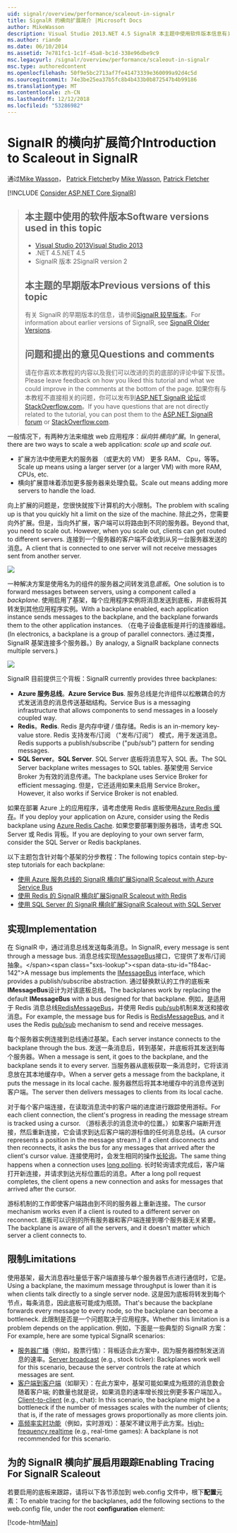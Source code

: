 ```yaml
---
uid: signalr/overview/performance/scaleout-in-signalr
title: SignalR 的横向扩展简介 |Microsoft Docs
author: MikeWasson
description: Visual Studio 2013.NET 4.5 SignalR 本主题中使用软件版本信息有关早期版本的版本 2 的本主题的早期版本...
ms.author: riande
ms.date: 06/10/2014
ms.assetid: 7e781fc1-1c1f-45a8-bc1d-338e96dbe9c9
msc.legacyurl: /signalr/overview/performance/scaleout-in-signalr
msc.type: authoredcontent
ms.openlocfilehash: 50f9e5bc2713af7fe41473339e360099a92d4c5d
ms.sourcegitcommit: 74e3be25ea37b5fc8b4b433b0b872547b4b99186
ms.translationtype: MT
ms.contentlocale: zh-CN
ms.lasthandoff: 12/12/2018
ms.locfileid: "53286982"
---
```

<a name="introduction-to-scaleout-in-signalr"></a><span data-ttu-id="f84ac-103">SignalR 的横向扩展简介</span><span class="sxs-lookup"><span data-stu-id="f84ac-103">Introduction to Scaleout in SignalR</span></span>
====================
<span data-ttu-id="f84ac-104">通过[Mike Wasson](https://github.com/MikeWasson)， [Patrick Fletcher](https://github.com/pfletcher)</span><span class="sxs-lookup"><span data-stu-id="f84ac-104">by [Mike Wasson](https://github.com/MikeWasson), [Patrick Fletcher](https://github.com/pfletcher)</span></span>

[!INCLUDE [Consider ASP.NET Core SignalR](~/includes/signalr/signalr-version-disambiguation.md)]

> ## <a name="software-versions-used-in-this-topic"></a><span data-ttu-id="f84ac-105">本主题中使用的软件版本</span><span class="sxs-lookup"><span data-stu-id="f84ac-105">Software versions used in this topic</span></span>
>
>
> - [<span data-ttu-id="f84ac-106">Visual Studio 2013</span><span class="sxs-lookup"><span data-stu-id="f84ac-106">Visual Studio 2013</span></span>](https://my.visualstudio.com/Downloads?q=visual%20studio%202013)
> - <span data-ttu-id="f84ac-107">.NET 4.5</span><span class="sxs-lookup"><span data-stu-id="f84ac-107">.NET 4.5</span></span>
> - <span data-ttu-id="f84ac-108">SignalR 版本 2</span><span class="sxs-lookup"><span data-stu-id="f84ac-108">SignalR version 2</span></span>
>
>
>
> ## <a name="previous-versions-of-this-topic"></a><span data-ttu-id="f84ac-109">本主题的早期版本</span><span class="sxs-lookup"><span data-stu-id="f84ac-109">Previous versions of this topic</span></span>
>
> <span data-ttu-id="f84ac-110">有关 SignalR 的早期版本的信息，请参阅[SignalR 较早版本](../older-versions/index.md)。</span><span class="sxs-lookup"><span data-stu-id="f84ac-110">For information about earlier versions of SignalR, see [SignalR Older Versions](../older-versions/index.md).</span></span>
>
> ## <a name="questions-and-comments"></a><span data-ttu-id="f84ac-111">问题和提出的意见</span><span class="sxs-lookup"><span data-stu-id="f84ac-111">Questions and comments</span></span>
>
> <span data-ttu-id="f84ac-112">请在你喜欢本教程的内容以及我们可以改进的页的底部的评论中留下反馈。</span><span class="sxs-lookup"><span data-stu-id="f84ac-112">Please leave feedback on how you liked this tutorial and what we could improve in the comments at the bottom of the page.</span></span> <span data-ttu-id="f84ac-113">如果你有与本教程不直接相关的问题，你可以发布到[ASP.NET SignalR 论坛](https://forums.asp.net/1254.aspx/1?ASP+NET+SignalR)或[StackOverflow.com](http://stackoverflow.com/)。</span><span class="sxs-lookup"><span data-stu-id="f84ac-113">If you have questions that are not directly related to the tutorial, you can post them to the [ASP.NET SignalR forum](https://forums.asp.net/1254.aspx/1?ASP+NET+SignalR) or [StackOverflow.com](http://stackoverflow.com/).</span></span>


<span data-ttu-id="f84ac-114">一般情况下，有两种方法来缩放 web 应用程序：*纵向*并*横向扩展*。</span><span class="sxs-lookup"><span data-stu-id="f84ac-114">In general, there are two ways to scale a web application: *scale up* and *scale out*.</span></span>

- <span data-ttu-id="f84ac-115">扩展方法中使用更大的服务器 （或更大的 VM） 更多 RAM、 Cpu，等等。</span><span class="sxs-lookup"><span data-stu-id="f84ac-115">Scale up means using a larger server (or a larger VM) with more RAM, CPUs, etc.</span></span>
- <span data-ttu-id="f84ac-116">横向扩展意味着添加更多服务器来处理负载。</span><span class="sxs-lookup"><span data-stu-id="f84ac-116">Scale out means adding more servers to handle the load.</span></span>

<span data-ttu-id="f84ac-117">向上扩展的问题是，您很快就按下计算机的大小限制。</span><span class="sxs-lookup"><span data-stu-id="f84ac-117">The problem with scaling up is that you quickly hit a limit on the size of the machine.</span></span> <span data-ttu-id="f84ac-118">除此之外，您需要向外扩展。但是，当向外扩展，客户端可以将路由到不同的服务器。</span><span class="sxs-lookup"><span data-stu-id="f84ac-118">Beyond that, you need to scale out. However, when you scale out, clients can get routed to different servers.</span></span> <span data-ttu-id="f84ac-119">连接到一个服务器的客户端不会收到从另一台服务器发送的消息。</span><span class="sxs-lookup"><span data-stu-id="f84ac-119">A client that is connected to one server will not receive messages sent from another server.</span></span>

![](scaleout-in-signalr/_static/image1.png)

<span data-ttu-id="f84ac-120">一种解决方案是使用名为的组件的服务器之间转发消息*底板*。</span><span class="sxs-lookup"><span data-stu-id="f84ac-120">One solution is to forward messages between servers, using a component called a *backplane*.</span></span> <span data-ttu-id="f84ac-121">使用启用了基架，每个应用程序实例将消息发送到底板，并底板将其转发到其他应用程序实例。</span><span class="sxs-lookup"><span data-stu-id="f84ac-121">With a backplane enabled, each application instance sends messages to the backplane, and the backplane forwards them to the other application instances.</span></span> <span data-ttu-id="f84ac-122">（在电子设备底板是并行的连接器组。</span><span class="sxs-lookup"><span data-stu-id="f84ac-122">(In electronics, a backplane is a group of parallel connectors.</span></span> <span data-ttu-id="f84ac-123">通过类推，SignalR 基架连接多个服务器。）</span><span class="sxs-lookup"><span data-stu-id="f84ac-123">By analogy, a SignalR backplane connects multiple servers.)</span></span>

![](scaleout-in-signalr/_static/image2.png)

<span data-ttu-id="f84ac-124">SignalR 目前提供三个背板：</span><span class="sxs-lookup"><span data-stu-id="f84ac-124">SignalR currently provides three backplanes:</span></span>

- <span data-ttu-id="f84ac-125">**Azure 服务总线**。</span><span class="sxs-lookup"><span data-stu-id="f84ac-125">**Azure Service Bus**.</span></span> <span data-ttu-id="f84ac-126">服务总线是允许组件以松散耦合的方式发送消息的消息传送基础结构。</span><span class="sxs-lookup"><span data-stu-id="f84ac-126">Service Bus is a messaging infrastructure that allows components to send messages in a loosely coupled way.</span></span>
- <span data-ttu-id="f84ac-127">**Redis**。</span><span class="sxs-lookup"><span data-stu-id="f84ac-127">**Redis**.</span></span> <span data-ttu-id="f84ac-128">Redis 是内存中键 / 值存储。</span><span class="sxs-lookup"><span data-stu-id="f84ac-128">Redis is an in-memory key-value store.</span></span> <span data-ttu-id="f84ac-129">Redis 支持发布/订阅 （"发布/订阅"） 模式，用于发送消息。</span><span class="sxs-lookup"><span data-stu-id="f84ac-129">Redis supports a publish/subscribe ("pub/sub") pattern for sending messages.</span></span>
- <span data-ttu-id="f84ac-130">**SQL Server**。</span><span class="sxs-lookup"><span data-stu-id="f84ac-130">**SQL Server**.</span></span> <span data-ttu-id="f84ac-131">SQL Server 底板将消息写入 SQL 表。</span><span class="sxs-lookup"><span data-stu-id="f84ac-131">The SQL Server backplane writes messages to SQL tables.</span></span> <span data-ttu-id="f84ac-132">基架使用 Service Broker 为有效的消息传递。</span><span class="sxs-lookup"><span data-stu-id="f84ac-132">The backplane uses Service Broker for efficient messaging.</span></span> <span data-ttu-id="f84ac-133">但是，它还适用如果未启用 Service Broker。</span><span class="sxs-lookup"><span data-stu-id="f84ac-133">However, it also works if Service Broker is not enabled.</span></span>

<span data-ttu-id="f84ac-134">如果在部署 Azure 上的应用程序，请考虑使用 Redis 底板使用[Azure Redis 缓存](https://azure.microsoft.com/services/cache/)。</span><span class="sxs-lookup"><span data-stu-id="f84ac-134">If you deploy your application on Azure, consider using the Redis backplane using [Azure Redis Cache](https://azure.microsoft.com/services/cache/).</span></span> <span data-ttu-id="f84ac-135">如果您要部署到服务器场，请考虑 SQL Server 或 Redis 背板。</span><span class="sxs-lookup"><span data-stu-id="f84ac-135">If you are deploying to your own server farm, consider the SQL Server or Redis backplanes.</span></span>

<span data-ttu-id="f84ac-136">以下主题包含针对每个基架的分步教程：</span><span class="sxs-lookup"><span data-stu-id="f84ac-136">The following topics contain step-by-step tutorials for each backplane:</span></span>

- [<span data-ttu-id="f84ac-137">使用 Azure 服务总线的 SignalR 横向扩展</span><span class="sxs-lookup"><span data-stu-id="f84ac-137">SignalR Scaleout with Azure Service Bus</span></span>](scaleout-with-windows-azure-service-bus.md)
- [<span data-ttu-id="f84ac-138">使用 Redis 的 SignalR 横向扩展</span><span class="sxs-lookup"><span data-stu-id="f84ac-138">SignalR Scaleout with Redis</span></span>](scaleout-with-redis.md)
- [<span data-ttu-id="f84ac-139">使用 SQL Server 的 SignalR 横向扩展</span><span class="sxs-lookup"><span data-stu-id="f84ac-139">SignalR Scaleout with SQL Server</span></span>](scaleout-with-sql-server.md)

## <a name="implementation"></a><span data-ttu-id="f84ac-140">实现</span><span class="sxs-lookup"><span data-stu-id="f84ac-140">Implementation</span></span>

<span data-ttu-id="f84ac-141">在 SignalR 中，通过消息总线发送每条消息。</span><span class="sxs-lookup"><span data-stu-id="f84ac-141">In SignalR, every message is sent through a message bus.</span></span> <span data-ttu-id="f84ac-142">消息总线实现[IMessageBus](https://msdn.microsoft.com/library/microsoft.aspnet.signalr.messaging.imessagebus(v=vs.100).aspx)接口，它提供了发布/订阅抽象。</span><span class="sxs-lookup"><span data-stu-id="f84ac-142">A message bus implements the [IMessageBus](https://msdn.microsoft.com/library/microsoft.aspnet.signalr.messaging.imessagebus(v=vs.100).aspx) interface, which provides a publish/subscribe abstraction.</span></span> <span data-ttu-id="f84ac-143">通过替换默认的工作的底板来**IMessageBus**设计为对该底板总线。</span><span class="sxs-lookup"><span data-stu-id="f84ac-143">The backplanes work by replacing the default **IMessageBus** with a bus designed for that backplane.</span></span> <span data-ttu-id="f84ac-144">例如，是适用于 Redis 消息总线[RedisMessageBus](https://msdn.microsoft.com/library/microsoft.aspnet.signalr.redis.redismessagebus(v=vs.100).aspx)，并使用 Redis [pub/sub](http://redis.io/topics/pubsub)机制来发送和接收消息。</span><span class="sxs-lookup"><span data-stu-id="f84ac-144">For example, the message bus for Redis is [RedisMessageBus](https://msdn.microsoft.com/library/microsoft.aspnet.signalr.redis.redismessagebus(v=vs.100).aspx), and it uses the Redis [pub/sub](http://redis.io/topics/pubsub) mechanism to send and receive messages.</span></span>

<span data-ttu-id="f84ac-145">每个服务器实例连接到总线通过基架。</span><span class="sxs-lookup"><span data-stu-id="f84ac-145">Each server instance connects to the backplane through the bus.</span></span> <span data-ttu-id="f84ac-146">发送一条消息后，转到基架，并底板将其发送到每个服务器。</span><span class="sxs-lookup"><span data-stu-id="f84ac-146">When a message is sent, it goes to the backplane, and the backplane sends it to every server.</span></span> <span data-ttu-id="f84ac-147">当服务器从底板获取一条消息时，它将该消息放在其本地缓存中。</span><span class="sxs-lookup"><span data-stu-id="f84ac-147">When a server gets a message from the backplane, it puts the message in its local cache.</span></span> <span data-ttu-id="f84ac-148">服务器然后将其本地缓存中的消息传送到客户端。</span><span class="sxs-lookup"><span data-stu-id="f84ac-148">The server then delivers messages to clients from its local cache.</span></span>

<span data-ttu-id="f84ac-149">对于每个客户端连接，在读取消息流中的客户端的进度进行跟踪使用游标。</span><span class="sxs-lookup"><span data-stu-id="f84ac-149">For each client connection, the client's progress in reading the message stream is tracked using a cursor.</span></span> <span data-ttu-id="f84ac-150">（游标表示的消息流中的位置。）如果客户端断开连接，然后重新连接，它会请求到达后客户端的游标值的任何消息总线。</span><span class="sxs-lookup"><span data-stu-id="f84ac-150">(A cursor represents a position in the message stream.) If a client disconnects and then reconnects, it asks the bus for any messages that arrived after the client's cursor value.</span></span> <span data-ttu-id="f84ac-151">连接使用时，会发生相同的操作[长轮询](../getting-started/introduction-to-signalr.md#transports)。</span><span class="sxs-lookup"><span data-stu-id="f84ac-151">The same thing happens when a connection uses [long polling](../getting-started/introduction-to-signalr.md#transports).</span></span> <span data-ttu-id="f84ac-152">长时轮询请求完成后，客户端打开新连接，并请求到达光标位置后的消息。</span><span class="sxs-lookup"><span data-stu-id="f84ac-152">After a long poll request completes, the client opens a new connection and asks for messages that arrived after the cursor.</span></span>

<span data-ttu-id="f84ac-153">游标机制的工作即使客户端路由到不同的服务器上重新连接。</span><span class="sxs-lookup"><span data-stu-id="f84ac-153">The cursor mechanism works even if a client is routed to a different server on reconnect.</span></span> <span data-ttu-id="f84ac-154">底板可以识别的所有服务器和客户端连接到哪个服务器无关紧要。</span><span class="sxs-lookup"><span data-stu-id="f84ac-154">The backplane is aware of all the servers, and it doesn't matter which server a client connects to.</span></span>

## <a name="limitations"></a><span data-ttu-id="f84ac-155">限制</span><span class="sxs-lookup"><span data-stu-id="f84ac-155">Limitations</span></span>

<span data-ttu-id="f84ac-156">使用基架，最大消息吞吐量低于客户端直接与单个服务器节点进行通信时，它是。</span><span class="sxs-lookup"><span data-stu-id="f84ac-156">Using a backplane, the maximum message throughput is lower than it is when clients talk directly to a single server node.</span></span> <span data-ttu-id="f84ac-157">这是因为底板将转发到每个节点，每条消息，因此底板可能成为瓶颈。</span><span class="sxs-lookup"><span data-stu-id="f84ac-157">That's because the backplane forwards every message to every node, so the backplane can become a bottleneck.</span></span> <span data-ttu-id="f84ac-158">此限制是否是一个问题取决于应用程序。</span><span class="sxs-lookup"><span data-stu-id="f84ac-158">Whether this limitation is a problem depends on the application.</span></span> <span data-ttu-id="f84ac-159">例如，下面是一些典型的 SignalR 方案：</span><span class="sxs-lookup"><span data-stu-id="f84ac-159">For example, here are some typical SignalR scenarios:</span></span>

- <span data-ttu-id="f84ac-160">[服务器广播](../getting-started/tutorial-server-broadcast-with-signalr.md)（例如，股票行情）：背板适合此方案中，因为服务器控制发送消息的速率。</span><span class="sxs-lookup"><span data-stu-id="f84ac-160">[Server broadcast](../getting-started/tutorial-server-broadcast-with-signalr.md) (e.g., stock ticker): Backplanes work well for this scenario, because the server controls the rate at which messages are sent.</span></span>
- <span data-ttu-id="f84ac-161">[客户端到客户端](../getting-started/tutorial-getting-started-with-signalr.md)（如聊天）：在此方案中，基架可能如果成为瓶颈的消息数会随着客户端; 的数量也就是说，如果消息的速率增长按比例更多客户端加入。</span><span class="sxs-lookup"><span data-stu-id="f84ac-161">[Client-to-client](../getting-started/tutorial-getting-started-with-signalr.md) (e.g., chat): In this scenario, the backplane might be a bottleneck if the number of messages scales with the number of clients; that is, if the rate of messages grows proportionally as more clients join.</span></span>
- <span data-ttu-id="f84ac-162">[高频率实时功能](../getting-started/tutorial-high-frequency-realtime-with-signalr.md)（例如，实时游戏）：基架不建议用于此方案。</span><span class="sxs-lookup"><span data-stu-id="f84ac-162">[High-frequency realtime](../getting-started/tutorial-high-frequency-realtime-with-signalr.md) (e.g., real-time games): A backplane is not recommended for this scenario.</span></span>

## <a name="enabling-tracing-for-signalr-scaleout"></a><span data-ttu-id="f84ac-163">为的 SignalR 横向扩展启用跟踪</span><span class="sxs-lookup"><span data-stu-id="f84ac-163">Enabling Tracing For SignalR Scaleout</span></span>

<span data-ttu-id="f84ac-164">若要启用的底板来跟踪，请将以下各节添加到 web.config 文件中，根下**配置**元素：</span><span class="sxs-lookup"><span data-stu-id="f84ac-164">To enable tracing for the backplanes, add the following sections to the web.config file, under the root **configuration** element:</span></span>

[!code-html[Main](scaleout-in-signalr/samples/sample1.html)]
